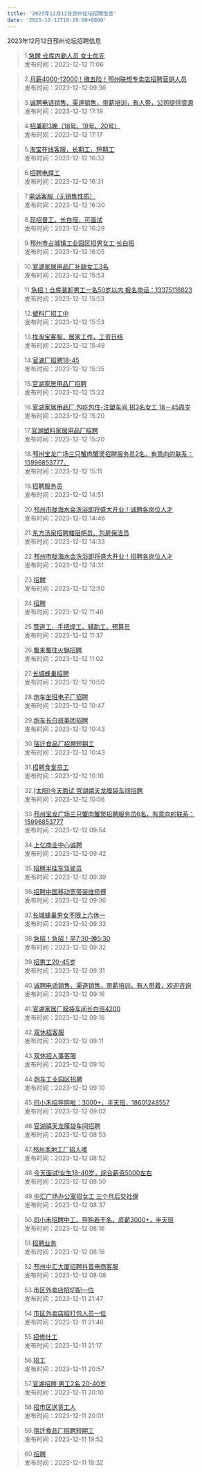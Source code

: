 ```yaml
---
title: '2023年12月12日邳州论坛招聘信息'
date: '2023-12-12T18:20:00+0800'
---
```

2023年12月12日邳州论坛招聘信息
<!--more-->
>1.[急聘 仓库内勤人员 女士优先](https://www.pzzc.net/forum.php?mod=viewthread&tid=10376006)<br>
>发布时间：2023-12-12 11:06

>2.[月薪4000-12000！缴五险！邳州联想专卖店招聘营销人员](https://www.pzzc.net/forum.php?mod=viewthread&tid=10375976)<br>
>发布时间：2023-12-12 09:36

>3.[诚聘电话销售、渠道销售，带薪培训，有人带，公司提供资源](https://www.pzzc.net/forum.php?mod=viewthread&tid=10376084)<br>
>发布时间：2023-12-12 17:19

>4.[招兼职3晚（18号、19号、20号）](https://www.pzzc.net/forum.php?mod=viewthread&tid=10376083)<br>
>发布时间：2023-12-12 17:17

>5.[淘宝在线客服，长期工，短期工](https://www.pzzc.net/forum.php?mod=viewthread&tid=10376076)<br>
>发布时间：2023-12-12 16:32

>6.[招聘电焊工](https://www.pzzc.net/forum.php?mod=viewthread&tid=10376075)<br>
>发布时间：2023-12-12 16:31

>7.[电话客服（无销售性质）](https://www.pzzc.net/forum.php?mod=viewthread&tid=10376074)<br>
>发布时间：2023-12-12 16:30

>8.[现招普工，长白班，可面试](https://www.pzzc.net/forum.php?mod=viewthread&tid=10376073)<br>
>发布时间：2023-12-12 16:29

>9.[邳州市占城镇工业园区招男女工 长白班](https://www.pzzc.net/forum.php?mod=viewthread&tid=10376069)<br>
>发布时间：2023-12-12 16:05

>10.[官湖家居用品厂补缺女工3名](https://www.pzzc.net/forum.php?mod=viewthread&tid=10376068)<br>
>发布时间：2023-12-12 15:53

>11.[急招！仓库装卸男工一名50岁以内
报名电话：13375116623](https://www.pzzc.net/forum.php?mod=viewthread&tid=10376067)<br>
>发布时间：2023-12-12 15:53

>12.[塑料厂招工中](https://www.pzzc.net/forum.php?mod=viewthread&tid=10376066)<br>
>发布时间：2023-12-12 15:53

>13.[找淘宝客服，居家工作，工资日结](https://www.pzzc.net/forum.php?mod=viewthread&tid=10376062)<br>
>发布时间：2023-12-12 15:49

>14.[官湖厂招聘18-45](https://www.pzzc.net/forum.php?mod=viewthread&tid=10376055)<br>
>发布时间：2023-12-12 15:35

>15.[官湖家居用品厂招聘](https://www.pzzc.net/forum.php?mod=viewthread&tid=10376053)<br>
>发布时间：2023-12-12 15:22

>16.[官湖家居用品厂
包吃包住-注塑车间
招3名女工   18－45周岁](https://www.pzzc.net/forum.php?mod=viewthread&tid=10376052)<br>
>发布时间：2023-12-12 15:20

>17.[官湖塑料家居用品厂招聘](https://www.pzzc.net/forum.php?mod=viewthread&tid=10376051)<br>
>发布时间：2023-12-12 15:20

>18.[邳州宝龙广场三只蟹肉蟹煲招聘服务员2名，有意向的联系：15996853777。](https://www.pzzc.net/forum.php?mod=viewthread&tid=10376049)<br>
>发布时间：2023-12-12 15:11

>19.[招聘服务员](https://www.pzzc.net/forum.php?mod=viewthread&tid=10376047)<br>
>发布时间：2023-12-12 14:51

>20.[邳州市陇海水会洗浴即将盛大开业！诚聘各岗位人才](https://www.pzzc.net/forum.php?mod=viewthread&tid=10376045)<br>
>发布时间：2023-12-12 14:46

>21.[东方汤泉招聘楼层吧员、包房保洁员](https://www.pzzc.net/forum.php?mod=viewthread&tid=10376043)<br>
>发布时间：2023-12-12 14:33

>22.[邳州市陇海水会洗浴即将盛大开业！招聘各岗位人才](https://www.pzzc.net/forum.php?mod=viewthread&tid=10376042)<br>
>发布时间：2023-12-12 14:31

>23.[招聘](https://www.pzzc.net/forum.php?mod=viewthread&tid=10376026)<br>
>发布时间：2023-12-12 12:50

>24.[招聘](https://www.pzzc.net/forum.php?mod=viewthread&tid=10376016)<br>
>发布时间：2023-12-12 11:46

>25.[管道工、手把焊工、辅助工、预算员](https://www.pzzc.net/forum.php?mod=viewthread&tid=10376010)<br>
>发布时间：2023-12-12 11:37

>26.[蜀来蜀往火锅招聘](https://www.pzzc.net/forum.php?mod=viewthread&tid=10376004)<br>
>发布时间：2023-12-12 11:02

>27.[长城蜂巢招聘](https://www.pzzc.net/forum.php?mod=viewthread&tid=10376002)<br>
>发布时间：2023-12-12 10:50

>28.[炮车坐班电子厂招聘](https://www.pzzc.net/forum.php?mod=viewthread&tid=10376000)<br>
>发布时间：2023-12-12 10:47

>29.[炮车长白班美团招聘](https://www.pzzc.net/forum.php?mod=viewthread&tid=10375999)<br>
>发布时间：2023-12-12 10:43

>30.[宿迁食品厂招聘短期工](https://www.pzzc.net/forum.php?mod=viewthread&tid=10375998)<br>
>发布时间：2023-12-12 10:43

>31.[招聘食堂员工](https://www.pzzc.net/forum.php?mod=viewthread&tid=10375991)<br>
>发布时间：2023-12-12 10:10

>32.[[太阳]今天面试
官湖禧天龙膜袋车间招聘](https://www.pzzc.net/forum.php?mod=viewthread&tid=10375986)<br>
>发布时间：2023-12-12 10:06

>33.[邳州宝龙广场三只蟹肉蟹煲招聘服务员6名，有意向的联系：15996853777](https://www.pzzc.net/forum.php?mod=viewthread&tid=10375983)<br>
>发布时间：2023-12-12 09:54

>34.[上亿商业中心诚聘](https://www.pzzc.net/forum.php?mod=viewthread&tid=10375980)<br>
>发布时间：2023-12-12 09:42

>35.[招聘半挂车驾驶员](https://www.pzzc.net/forum.php?mod=viewthread&tid=10375978)<br>
>发布时间：2023-12-12 09:39

>36.[招聘中国移动宽带装维师傅](https://www.pzzc.net/forum.php?mod=viewthread&tid=10375977)<br>
>发布时间：2023-12-12 09:36

>37.[长城蜂巢男女不限上六休一](https://www.pzzc.net/forum.php?mod=viewthread&tid=10375974)<br>
>发布时间：2023-12-12 09:33

>38.[急招！急招！早7:30-晚5:30](https://www.pzzc.net/forum.php?mod=viewthread&tid=10375973)<br>
>发布时间：2023-12-12 09:32

>39.[招男工20-45岁](https://www.pzzc.net/forum.php?mod=viewthread&tid=10375972)<br>
>发布时间：2023-12-12 09:31

>40.[诚聘电话销售、渠道销售，带薪培训，有人带着，欢迎咨询](https://www.pzzc.net/forum.php?mod=viewthread&tid=10375968)<br>
>发布时间：2023-12-12 09:16

>41.[官湖家居厂膜袋车间长白班4200](https://www.pzzc.net/forum.php?mod=viewthread&tid=10375967)<br>
>发布时间：2023-12-12 09:16

>42.[双休招客服](https://www.pzzc.net/forum.php?mod=viewthread&tid=10375965)<br>
>发布时间：2023-12-12 09:11

>43.[双休招人事客服](https://www.pzzc.net/forum.php?mod=viewthread&tid=10375964)<br>
>发布时间：2023-12-12 09:10

>44.[炮车工业园区招聘](https://www.pzzc.net/forum.php?mod=viewthread&tid=10375963)<br>
>发布时间：2023-12-12 09:10

>45.[司小禾招导购啦：3000+，半天班，18601248557](https://www.pzzc.net/forum.php?mod=viewthread&tid=10375960)<br>
>发布时间：2023-12-12 09:02

>46.[官湖禧天龙膜袋车间招聘](https://www.pzzc.net/forum.php?mod=viewthread&tid=10375957)<br>
>发布时间：2023-12-12 08:53

>47.[邳州本地工厂招人喽](https://www.pzzc.net/forum.php?mod=viewthread&tid=10375955)<br>
>发布时间：2023-12-12 08:52

>48.[今天面试!女生18-40岁，综合薪资5000左右](https://www.pzzc.net/forum.php?mod=viewthread&tid=10375953)<br>
>发布时间：2023-12-12 08:50

>49.[中汇广场办公室招女工  三个月后交社保](https://www.pzzc.net/forum.php?mod=viewthread&tid=10375947)<br>
>发布时间：2023-12-12 08:37

>50.[司小禾招聘中工、导购若干名，底薪3000+，半天班](https://www.pzzc.net/forum.php?mod=viewthread&tid=10375939)<br>
>发布时间：2023-12-12 08:16

>51.[招聘业务](https://www.pzzc.net/forum.php?mod=viewthread&tid=10375938)<br>
>发布时间：2023-12-12 08:16

>52.[邳州中汇大厦招聘抖音电商客服](https://www.pzzc.net/forum.php?mod=viewthread&tid=10375934)<br>
>发布时间：2023-12-12 08:08

>53.[市区外卖店招切配一位](https://www.pzzc.net/forum.php?mod=viewthread&tid=10375904)<br>
>发布时间：2023-12-11 21:47

>54.[市区外卖店招打包人员一位](https://www.pzzc.net/forum.php?mod=viewthread&tid=10375903)<br>
>发布时间：2023-12-11 21:46

>55.[招修灶工](https://www.pzzc.net/forum.php?mod=viewthread&tid=10375896)<br>
>发布时间：2023-12-11 21:17

>56.[招工](https://www.pzzc.net/forum.php?mod=viewthread&tid=10375894)<br>
>发布时间：2023-12-11 20:57

>57.[官湖招聘
男工2名 20-40岁](https://www.pzzc.net/forum.php?mod=viewthread&tid=10375890)<br>
>发布时间：2023-12-11 20:10

>58.[招市区送货工人](https://www.pzzc.net/forum.php?mod=viewthread&tid=10375889)<br>
>发布时间：2023-12-11 20:01

>59.[宿迁食品厂招聘短期工](https://www.pzzc.net/forum.php?mod=viewthread&tid=10375888)<br>
>发布时间：2023-12-11 19:52

>60.[招聘](https://www.pzzc.net/forum.php?mod=viewthread&tid=10375883)<br>
>发布时间：2023-12-11 18:32

